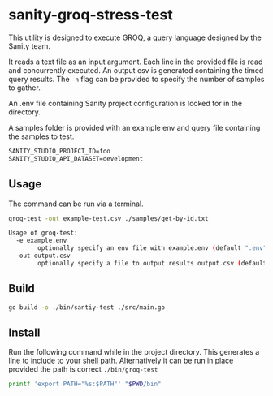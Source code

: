 
# sanity-groq-stress-test

This utility is designed to execute GROQ, a query language designed by the Sanity team.

It reads a text file as an input argument. Each line in the provided file is read and concurrently executed. An output csv is generated containing the timed query results. The `-n` flag can be provided to specify the number of samples to gather.

An .env file containing Sanity project configuration is looked for in the directory.

A samples folder is provided with an example env and query file containing the samples to test.

```txt
SANITY_STUDIO_PROJECT_ID=foo
SANITY_STUDIO_API_DATASET=development
```

## Usage

The command can be run via a terminal.

```bash
groq-test -out example-test.csv ./samples/get-by-id.txt
```

```bash
Usage of groq-test:
  -e example.env
        optionally specify an env file with example.env (default ".env")
  -out output.csv
        optionally specify a file to output results output.csv (default "output.csv")
```

## Build

```bash
go build -o ./bin/santiy-test ./src/main.go
```

## Install

Run the following command while in the project directory. This generates a line to include to your shell path.
Alternatively it can be run in place provided the path is correct `./bin/groq-test`

```bash
printf 'export PATH="%s:$PATH"' "$PWD/bin"
```
